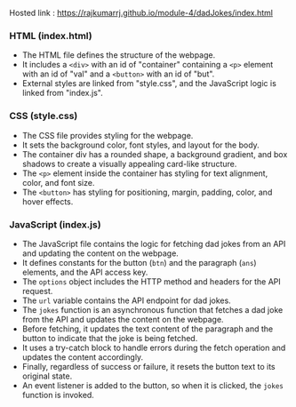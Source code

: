 Hosted link : https://rajkumarrj.github.io/module-4/dadJokes/index.html




### HTML (index.html)
- The HTML file defines the structure of the webpage.
- It includes a `<div>` with an id of "container" containing a `<p>` element with an id of "val" and a `<button>` with an id of "but".
- External styles are linked from "style.css", and the JavaScript logic is linked from "index.js".

### CSS (style.css)
- The CSS file provides styling for the webpage.
- It sets the background color, font styles, and layout for the body.
- The container div has a rounded shape, a background gradient, and box shadows to create a visually appealing card-like structure.
- The `<p>` element inside the container has styling for text alignment, color, and font size.
- The `<button>` has styling for positioning, margin, padding, color, and hover effects.

### JavaScript (index.js)
- The JavaScript file contains the logic for fetching dad jokes from an API and updating the content on the webpage.
- It defines constants for the button (`btn`) and the paragraph (`ans`) elements, and the API access key.
- The `options` object includes the HTTP method and headers for the API request.
- The `url` variable contains the API endpoint for dad jokes.
- The `jokes` function is an asynchronous function that fetches a dad joke from the API and updates the content on the webpage.
- Before fetching, it updates the text content of the paragraph and the button to indicate that the joke is being fetched.
- It uses a try-catch block to handle errors during the fetch operation and updates the content accordingly.
- Finally, regardless of success or failure, it resets the button text to its original state.
- An event listener is added to the button, so when it is clicked, the `jokes` function is invoked.

